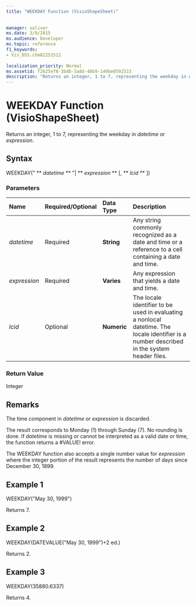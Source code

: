 ```yaml
---
title: "WEEKDAY Function (VisioShapeSheet)"
 
 
manager: soliver
ms.date: 3/9/2015
ms.audience: Developer
ms.topic: reference
f1_keywords:
- Vis_DSS.chm82251512
 
localization_priority: Normal
ms.assetid: f2625ef8-3bdb-5a8d-48b9-149be0592533
description: "Returns an integer, 1 to 7, representing the weekday in datetime or expression."
---
```


# WEEKDAY Function (VisioShapeSheet)

Returns an integer, 1 to 7, representing the weekday in  _datetime_ or  _expression_.
  
## Syntax

WEEKDAY(" ** *datetime* ** "| ** *expression* ** [, ** *lcid* ** ]) 
  
### Parameters

|**Name**|**Required/Optional**|**Data Type**|**Description**|
|:-----|:-----|:-----|:-----|
| _datetime_ <br/> |Required  <br/> |**String** <br/> | Any string commonly recognized as a date and time or a reference to a cell containing a date and time.  <br/> |
| _expression_ <br/> |Required  <br/> |**Varies** <br/> |Any expression that yields a date and time.  <br/> |
| _lcid_ <br/> |Optional  <br/> |**Numeric** <br/> |The locale identifier to be used in evaluating a nonlocal datetime. The locale identifier is a number described in the system header files.  <br/> |
   
### Return Value

Integer
  
## Remarks

The time component in  _datetime_ or  _expression_ is discarded. 
  
The result corresponds to Monday (1) through Sunday (7). No rounding is done. If  _datetime_ is missing or cannot be interpreted as a valid date or time, the function returns a #VALUE! error. 
  
The WEEKDAY function also accepts a single number value for  _expression_ where the integer portion of the result represents the number of days since December 30, 1899. 
  
## Example 1

WEEKDAY("May 30, 1999")
  
Returns 7.
  
## Example 2

WEEKDAY(DATEVALUE("May 30, 1999")+2 ed.)
  
Returns 2.
  
## Example 3

WEEKDAY(35880.6337)
  
Returns 4.
  

